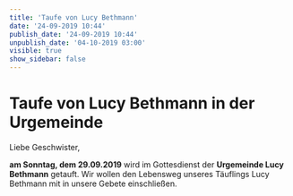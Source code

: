 ```yaml
---
title: 'Taufe von Lucy Bethmann'
date: '24-09-2019 10:44'
publish_date: '24-09-2019 10:44'
unpublish_date: '04-10-2019 03:00'
visible: true
show_sidebar: false
---
```


# Taufe von Lucy Bethmann in der Urgemeinde

Liebe Geschwister,

**am Sonntag, dem 29.09.2019** wird im Gottesdienst der **Urgemeinde Lucy Bethmann** getauft.
Wir wollen den Lebensweg unseres Täuflings Lucy Bethmann mit in unsere Gebete einschließen.